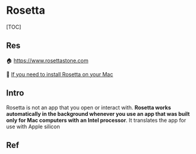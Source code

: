 # Rosetta

[TOC]



## Res
🏠 https://www.rosettastone.com

📂 [If you need to install Rosetta on your Mac](https://support.apple.com/en-us/HT211861)



## Intro
Rosetta is not an app that you open or interact with. **Rosetta works automatically in the background whenever you use an app that was built only for Mac computers with an Intel processor**. It translates the app for use with Apple silicon



## Ref
[What is Rosetta 2 on Mac?]: https://www.howtogeek.com/822889/what-is-rosetta-2-on-mac/

